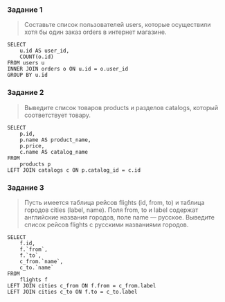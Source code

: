 ### Задание 1

>Составьте список пользователей users, которые осуществили хотя бы один заказ orders в интернет магазине.

```mysql
SELECT 
    u.id AS user_id,
    COUNT(o.id)
FROM users u
INNER JOIN orders o ON u.id = o.user_id
GROUP BY u.id
```

### Задание 2
> Выведите список товаров products и разделов catalogs, который соответствует товару.

```mysql
SELECT
    p.id,
    p.name AS product_name,
    p.price,
    c.name AS catalog_name
FROM
    products p
LEFT JOIN catalogs c ON p.catalog_id = c.id
```

### Задание 3

> Пусть имеется таблица рейсов flights (id, from, to) и таблица городов cities (label, name).
Поля from, to и label содержат английские названия городов, поле name — русское.
Выведите список рейсов flights с русскими названиями городов.

```mysql
SELECT
    f.id,
    f.`from`,
    f.`to`,
    c_from.`name`,
    c_to.`name`
FROM
    flights f
LEFT JOIN cities c_from ON f.from = c_from.label
LEFT JOIN cities c_to ON f.to = c_to.label
```